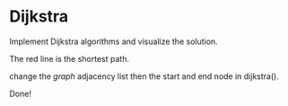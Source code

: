 # Dijkstra
Implement Dijkstra algorithms and visualize the solution.

The red line is the shortest path.

change the *graph* adjacency list then the start and end node in dijkstra().

Done!
